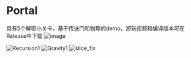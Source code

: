 # Portal
具有5个解密小关卡，基于传送门和物理的demo，游玩视频和编译版本可在Release中下载
![image](https://github.com/lacia-niya/Portal/assets/59786572/58f3f0e4-5865-46a5-addc-14770f328059)

![Recursion1](https://github.com/lacia-niya/Portal/assets/59786572/79dd8f78-cebb-4860-b12b-d17edc185cca)
![Gravity1](https://github.com/lacia-niya/Portal/assets/59786572/5ced1b77-f359-40b3-af24-a7acaff71a2e)
![slice_fix](https://github.com/lacia-niya/Portal/assets/59786572/95782245-739d-40a0-89c8-4a02e17ac8ef)
